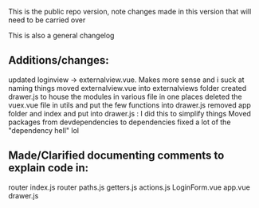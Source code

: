This is the public repo version, note changes made in this version that will need to be carried over

This is also a general changelog


## Additions/changes:
updated loginview -> externalview.vue. Makes more sense and i suck at naming things
moved externalview.vue into externalviews folder
created drawer.js to house the modules in various file in one places
deleted the vuex.vue file in utils and put the few functions into drawer.js
removed app folder and index and put into drawer.js : I did this to simplify things 
Moved packages from devdependencies to dependencies
fixed a lot of the "dependency hell" lol




## Made/Clarified documenting comments to explain code in:
router index.js
router paths.js
getters.js
actions.js
LoginForm.vue
app.vue
drawer.js